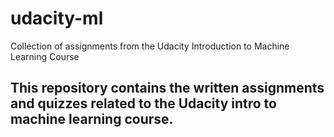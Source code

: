 # udacity-ml

Collection of assignments from the Udacity Introduction to Machine Learning Course

## This repository contains the written assignments and quizzes related to the Udacity intro to machine learning course.
